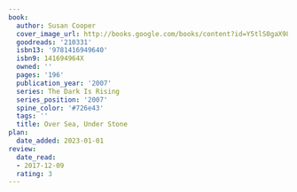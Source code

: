 ```yaml
---
book:
  author: Susan Cooper
  cover_image_url: http://books.google.com/books/content?id=Y5tlS0gaX98C&printsec=frontcover&img=1&zoom=1&edge=curl&source=gbs_api
  goodreads: '210331'
  isbn13: '9781416949640'
  isbn9: 141694964X
  owned: ''
  pages: '196'
  publication_year: '2007'
  series: The Dark Is Rising
  series_position: '2007'
  spine_color: '#726e43'
  tags: ''
  title: Over Sea, Under Stone
plan:
  date_added: 2023-01-01
review:
  date_read:
  - 2017-12-09
  rating: 3
---
```

